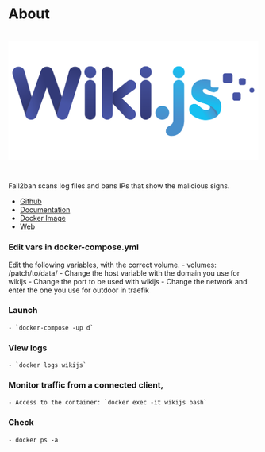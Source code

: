 # About

#

<p align="center">
    <a href="https://js.wiki/">
        <img src="https://github.com/JuanRodenas/Docker-container-selfhosted/blob/main/wikijs/wikijs.png" alt="wikijs">
    </a>
    <br>
</p>
<!-- markdownlint-enable MD033 -->

#

Fail2ban scans log files and bans IPs that show the malicious signs.

* [Github](https://github.com/Requarks/wiki)
* [Documentation](https://docs.requarks.io/)
* [Docker Image](https://hub.docker.com/r/requarks/wiki)
* [Web](https://js.wiki/)

### Edit vars in docker-compose.yml
Edit the following variables, with the correct volume.
	- volumes: /patch/to/data/
	- Change the host variable with the domain you use for wikijs
	- Change the port to be used with wikijs
	- Change the network and enter the one you use for outdoor in traefik 

### Launch
	- `docker-compose -up d`

### View logs
	- `docker logs wikijs`

### Monitor traffic from a connected client,
	- Access to the container: `docker exec -it wikijs bash`

### Check
	- docker ps -a